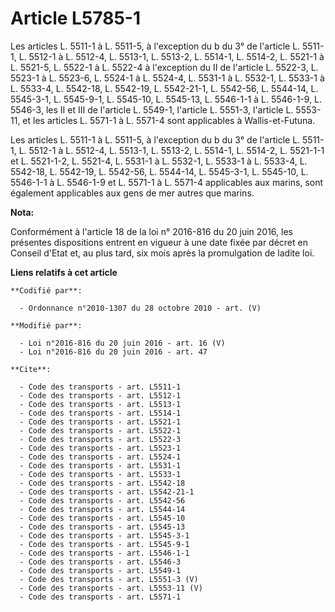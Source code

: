 # Article L5785-1

Les articles L. 5511-1 à L. 5511-5, à l'exception du b du 3° de l'article L. 5511-1, L. 5512-1 à L. 5512-4, L. 5513-1, L.
5513-2, L. 5514-1, L. 5514-2, 
L. 5521-1 à L. 5521-5, L. 5522-1 à L. 5522-4 à l'exception du II de l'article L. 5522-3, L. 5523-1 à L. 5523-6, 
L. 5524-1 à L. 5524-4, 
L. 5531-1 à L. 5532-1, L. 5533-1 à L. 5533-4, L. 5542-18, L. 5542-19, L. 5542-21-1, L. 5542-56, L. 5544-14, 
L. 5545-3-1, 
L. 5545-9-1, L. 5545-10, L. 5545-13, L. 5546-1-1 à L. 5546-1-9, 
L. 5546-3, les II et III de l'article L. 5549-1, l'article L. 5551-3, l'article L. 5553-11, et les articles L. 5571-1 à L.
5571-4 sont applicables à Wallis-et-Futuna. 

Les articles L. 5511-1 à L. 5511-5, à l'exception du b du 3° de l'article L. 5511-1, L. 5512-1 à L. 5512-4, L. 5513-1, L.
5513-2, L. 5514-1, L. 5514-2, L. 5521-1-1 et L. 5521-1-2, L. 5521-4, L. 5531-1 à L. 5532-1, L. 5533-1 à L. 5533-4, L.
5542-18, L. 5542-19, L. 5542-56, L. 5544-14, L. 5545-3-1, L. 5545-10, L. 5546-1-1 à L. 5546-1-9 et L. 5571-1 à L. 5571-4
applicables aux marins, sont également applicables aux gens de mer autres que marins.

**Nota:**

Conformément à l'article 18 de la loi n° 2016-816 du 20 juin 2016, les présentes dispositions entrent en vigueur à une date
fixée par décret en Conseil d'Etat et, au plus tard, six mois après la promulgation de ladite loi.

**Liens relatifs à cet article**

	**Codifié par**:

	  - Ordonnance n°2010-1307 du 28 octobre 2010 - art. (V)

	**Modifié par**:

	  - Loi n°2016-816 du 20 juin 2016 - art. 16 (V)
	  - Loi n°2016-816 du 20 juin 2016 - art. 47

	**Cite**:

	  - Code des transports - art. L5511-1
	  - Code des transports - art. L5512-1
	  - Code des transports - art. L5513-1
	  - Code des transports - art. L5514-1
	  - Code des transports - art. L5521-1
	  - Code des transports - art. L5522-1
	  - Code des transports - art. L5522-3
	  - Code des transports - art. L5523-1
	  - Code des transports - art. L5524-1
	  - Code des transports - art. L5531-1
	  - Code des transports - art. L5533-1
	  - Code des transports - art. L5542-18
	  - Code des transports - art. L5542-21-1
	  - Code des transports - art. L5542-56
	  - Code des transports - art. L5544-14
	  - Code des transports - art. L5545-10
	  - Code des transports - art. L5545-13
	  - Code des transports - art. L5545-3-1
	  - Code des transports - art. L5545-9-1
	  - Code des transports - art. L5546-1-1
	  - Code des transports - art. L5546-3
	  - Code des transports - art. L5549-1
	  - Code des transports - art. L5551-3 (V)
	  - Code des transports - art. L5553-11 (V)
	  - Code des transports - art. L5571-1

